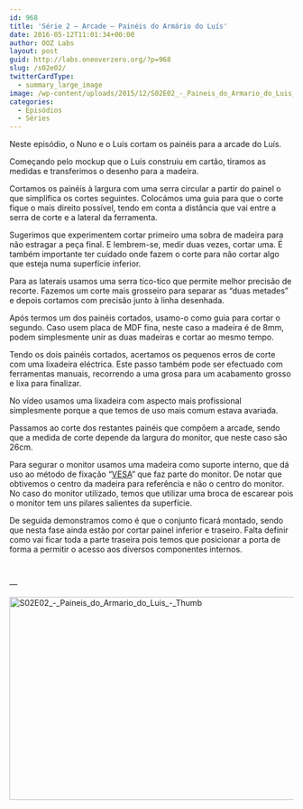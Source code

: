 ```yaml
---
id: 968
title: 'Série 2 — Arcade — Painéis do Armário do Luís'
date: 2016-05-12T11:01:34+00:00
author: OOZ Labs
layout: post
guid: http://labs.oneoverzero.org/?p=968
slug: /s02e02/
twitterCardType:
  - summary_large_image
image: /wp-content/uploads/2015/12/S02E02_-_Paineis_do_Armario_do_Luis_-_Thumb.jpeg
categories:
  - Episódios
  - Séries
---
```

Neste episódio, o Nuno e o Luís cortam os painéis para a arcade do Luís.



Começando pelo mockup que o Luís construiu em cartão, tiramos as medidas e transferimos o desenho para a madeira.

Cortamos os painéis à largura com uma serra circular a partir do painel o que simplifica os cortes seguintes. Colocámos uma guia para que o corte fique o mais direito possível, tendo em conta a distância que vai entre a serra de corte e a lateral da ferramenta.

Sugerimos que experimentem cortar primeiro uma sobra de madeira para não estragar a peça final. E lembrem-se, medir duas vezes, cortar uma. É também importante ter cuidado onde fazem o corte para não cortar algo que esteja numa superfície inferior.

Para as laterais usamos uma serra tico-tico que permite melhor precisão de recorte. Fazemos um corte mais grosseiro para separar as &#8220;duas metades&#8221; e depois cortamos com precisão junto à linha desenhada.

Após termos um dos painéis cortados, usamo-o como guia para cortar o segundo. Caso usem placa de MDF fina, neste caso a madeira é de 8mm, podem simplesmente unir as duas madeiras e cortar ao mesmo tempo.

Tendo os dois painéis cortados, acertamos os pequenos erros de corte com uma lixadeira eléctrica. Este passo também pode ser efectuado com ferramentas manuais, recorrendo a uma grosa para um acabamento grosso e lixa para finalizar.

No vídeo usamos uma lixadeira com aspecto mais profissional simplesmente porque a que temos de uso mais comum estava avariada.

Passamos ao corte dos restantes painéis que compõem a arcade, sendo que a medida de corte depende da largura do monitor, que neste caso são 26cm.

Para segurar o monitor usamos uma madeira como suporte interno, que dá uso ao método de fixação &#8220;<a href="https://en.wikipedia.org/wiki/Flat_Display_Mounting_Interface" target="_blank">VESA</a>&#8221; que faz parte do monitor. De notar que obtivemos o centro da madeira para referência e não o centro do monitor. No caso do monitor utilizado, temos que utilizar uma broca de escarear pois o monitor tem uns pilares salientes da superfície.

De seguida demonstramos como é que o conjunto ficará montado, sendo que nesta fase ainda estão por cortar painel inferior e traseiro. Falta definir como vai ficar toda a parte traseira pois temos que posicionar a porta de forma a permitir o acesso aos diversos componentes internos.

&nbsp;

&#8212;

<a href="http://labs.oneoverzero.org/wp-content/uploads/2015/12/S02E02_-_Paineis_do_Armario_do_Luis_-_Thumb.jpeg" rel="attachment wp-att-970"><img class="aligncenter size-large wp-image-970" src="http://labs.oneoverzero.org/wp-content/uploads/2015/12/S02E02_-_Paineis_do_Armario_do_Luis_-_Thumb-1024x576.jpeg" alt="S02E02_-_Paineis_do_Armario_do_Luis_-_Thumb" width="640" height="360" srcset="http://labs.oneoverzero.org/wp-content/uploads/2015/12/S02E02_-_Paineis_do_Armario_do_Luis_-_Thumb-1024x576.jpeg 1024w, http://labs.oneoverzero.org/wp-content/uploads/2015/12/S02E02_-_Paineis_do_Armario_do_Luis_-_Thumb-300x169.jpeg 300w, http://labs.oneoverzero.org/wp-content/uploads/2015/12/S02E02_-_Paineis_do_Armario_do_Luis_-_Thumb-768x432.jpeg 768w" sizes="(max-width: 640px) 100vw, 640px" /></a>